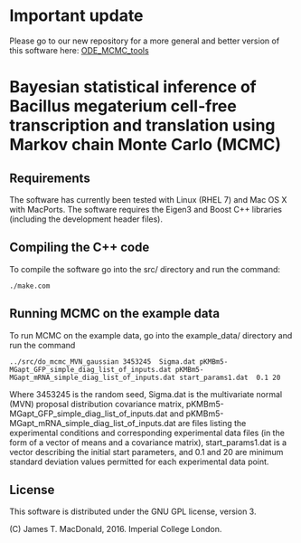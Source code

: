 # Important update

Please go to our new repository for a more general and better version of this software here: [ODE\_MCMC\_tools](https://github.com/jmacdona/ODE_MCMC_tools)

# Bayesian statistical inference of Bacillus megaterium cell-free transcription and translation using Markov chain Monte Carlo (MCMC)

## Requirements

The software has currently been tested with Linux (RHEL 7) and Mac OS X with MacPorts. The software requires the Eigen3 and Boost C++ libraries (including the development header files).

## Compiling the C++ code

To compile the software go into the src/ directory and run the command:
```
./make.com
```

## Running MCMC on the example data

To run MCMC on the example data, go into the example\_data/ directory and run the command
```
../src/do_mcmc_MVN_gaussian 3453245  Sigma.dat pKMBm5-MGapt_GFP_simple_diag_list_of_inputs.dat pKMBm5-MGapt_mRNA_simple_diag_list_of_inputs.dat start_params1.dat  0.1 20
```

Where 3453245 is the random seed, Sigma.dat is the multivariate normal (MVN) proposal distribution covariance matrix, pKMBm5-MGapt\_GFP\_simple\_diag\_list\_of\_inputs.dat and pKMBm5-MGapt\_mRNA\_simple\_diag\_list\_of\_inputs.dat are files listing the experimental conditions and corresponding experimental data files (in the form of a vector of means and a covariance matrix), start\_params1.dat is a vector describing the initial start parameters, and 0.1 and 20 are minimum standard deviation values permitted for each experimental data point.

## License

This software is distributed under the GNU GPL license, version 3.

(C) James T. MacDonald, 2016. 
Imperial College London.





